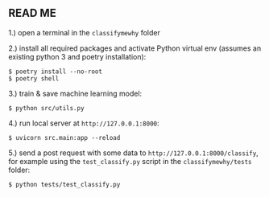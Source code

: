 ## READ ME

1.) open a terminal in the `classifymewhy` folder

2.) install all required packages and activate Python virtual env (assumes an existing python 3 and poetry installation):
```
$ poetry install --no-root
$ poetry shell
```

3.) train & save machine learning model:
```
$ python src/utils.py
```

4.) run local server at `http://127.0.0.1:8000`:
```
$ uvicorn src.main:app --reload
```

5.) send a post request with some data to `http://127.0.0.1:8000/classify`, for example using the `test_classify.py` script in the `classifymewhy/tests` folder:
```
$ python tests/test_classify.py
```
